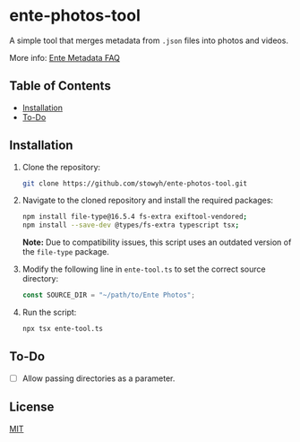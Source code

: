 # ente-photos-tool

A simple tool that merges metadata from `.json` files into photos and videos.

More info: [Ente Metadata FAQ](https://help.ente.io/photos/faq/metadata)

## Table of Contents
- [Installation](#installation)
- [To-Do](#to-do)

## Installation

1. Clone the repository:
   ```bash
   git clone https://github.com/stowyh/ente-photos-tool.git
   ```
2. Navigate to the cloned repository and install the required packages:
   ```bash
   npm install file-type@16.5.4 fs-extra exiftool-vendored;
   npm install --save-dev @types/fs-extra typescript tsx;
   ```
   **Note:** Due to compatibility issues, this script uses an outdated version of the `file-type` package.

3. Modify the following line in `ente-tool.ts` to set the correct source directory:
   ```typescript
   const SOURCE_DIR = "~/path/to/Ente Photos";
   ```
4. Run the script:
   ```bash
   npx tsx ente-tool.ts
   ```

## To-Do

- [ ] Allow passing directories as a parameter.

## License
[MIT](LICENSE.md)
